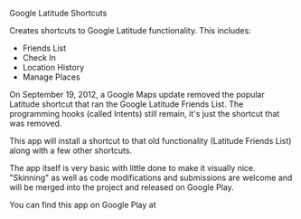 Google Latitude Shortcuts

Creates shortcuts to Google Latitude functionality. This includes:
  - Friends List
  - Check In
  - Location History
  - Manage Places

On September 19, 2012, a Google Maps update removed the popular Latitude shortcut that ran the Google Latitude Friends List. The programming hooks (called Intents) still remain, it's just the shortcut that was removed.

This app will install a shortcut to that old functionality (Latitude Friends List) along with a few other shortcuts.

The app itself is very basic with little done to make it visually nice. "Skinning" as well as code modifications and submissions are welcome and will be merged into the project and released on Google Play.

You can find this app on Google Play at 
